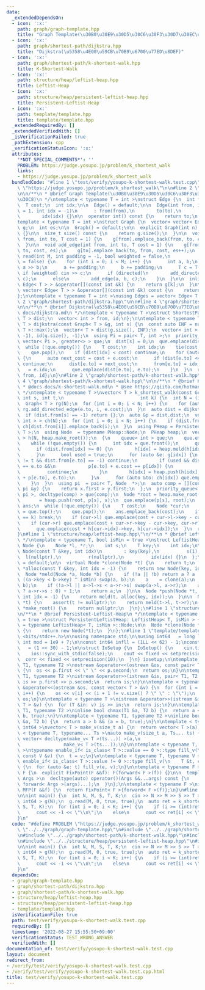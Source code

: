 ```yaml
---
data:
  _extendedDependsOn:
  - icon: ':x:'
    path: graph/graph-template.hpp
    title: "Graph Template(\u30B0\u30E9\u30D5\u30C6\u30F3\u30D7\u30EC\u30FC\u30C8)"
  - icon: ':x:'
    path: graph/shortest-path/dijkstra.hpp
    title: "Dijkstra(\u5358\u4E00\u59CB\u70B9\u6700\u77ED\u8DEF)"
  - icon: ':x:'
    path: graph/shortest-path/k-shortest-walk.hpp
    title: K-Shortest-Walk
  - icon: ':x:'
    path: structure/heap/leftist-heap.hpp
    title: Leftist-Heap
  - icon: ':x:'
    path: structure/heap/persistent-leftist-heap.hpp
    title: Persistent-Leftist-Heap
  - icon: ':x:'
    path: template/template.hpp
    title: template/template.hpp
  _extendedRequiredBy: []
  _extendedVerifiedWith: []
  _isVerificationFailed: true
  _pathExtension: cpp
  _verificationStatusIcon: ':x:'
  attributes:
    '*NOT_SPECIAL_COMMENTS*': ''
    PROBLEM: https://judge.yosupo.jp/problem/k_shortest_walk
    links:
    - https://judge.yosupo.jp/problem/k_shortest_walk
  bundledCode: "#line 1 \"test/verify/yosupo-k-shortest-walk.test.cpp\"\n#define PROBLEM\
    \ \"https://judge.yosupo.jp/problem/k_shortest_walk\"\n\n#line 2 \"graph/graph-template.hpp\"\
    \n\n/**\n * @brief Graph Template(\u30B0\u30E9\u30D5\u30C6\u30F3\u30D7\u30EC\u30FC\
    \u30C8)\n */\ntemplate < typename T = int >\nstruct Edge {\n  int from, to;\n\
    \  T cost;\n  int idx;\n\n  Edge() = default;\n\n  Edge(int from, int to, T cost\
    \ = 1, int idx = -1)\n      : from(from),\n        to(to),\n        cost(cost),\n\
    \        idx(idx) {}\n\n  operator int() const {\n    return to;\n  }\n};\n\n\
    template < typename T = int >\nstruct Graph {\n  vector< vector< Edge< T > > >\
    \ g;\n  int es;\n\n  Graph() = default;\n\n  explicit Graph(int n): g(n), es(0)\
    \ {}\n\n  size_t size() const {\n    return g.size();\n  }\n\n  void add_directed_edge(int\
    \ from, int to, T cost = 1) {\n    g[from].emplace_back(from, to, cost, es++);\n\
    \  }\n\n  void add_edge(int from, int to, T cost = 1) {\n    g[from].emplace_back(from,\
    \ to, cost, es);\n    g[to].emplace_back(to, from, cost, es++);\n  }\n\n  void\
    \ read(int M, int padding = -1, bool weighted = false,\n            bool directed\
    \ = false) {\n    for (int i = 0; i < M; i++) {\n      int a, b;\n      cin >>\
    \ a >> b;\n      a += padding;\n      b += padding;\n      T c = T(1);\n     \
    \ if (weighted) cin >> c;\n      if (directed)\n        add_directed_edge(a, b,\
    \ c);\n      else\n        add_edge(a, b, c);\n    }\n  }\n\n  inline vector<\
    \ Edge< T > > &operator[](const int &k) {\n    return g[k];\n  }\n\n  inline const\
    \ vector< Edge< T > > &operator[](const int &k) const {\n    return g[k];\n  }\n\
    };\n\ntemplate < typename T = int >\nusing Edges = vector< Edge< T > >;\n#line\
    \ 2 \"graph/shortest-path/dijkstra.hpp\"\n\n#line 4 \"graph/shortest-path/dijkstra.hpp\"\
    \n\n/**\n * @brief Dijkstra(\u5358\u4E00\u59CB\u70B9\u6700\u77ED\u8DEF)\n * @docs\
    \ docs/dijkstra.md\n */\ntemplate < typename T >\nstruct ShortestPath {\n  vector<\
    \ T > dist;\n  vector< int > from, id;\n};\n\ntemplate < typename T >\nShortestPath<\
    \ T > dijkstra(const Graph< T > &g, int s) {\n  const auto INF = numeric_limits<\
    \ T >::max();\n  vector< T > dist(g.size(), INF);\n  vector< int > from(g.size(),\
    \ -1), id(g.size(), -1);\n  using Pi = pair< T, int >;\n  priority_queue< Pi,\
    \ vector< Pi >, greater<> > que;\n  dist[s] = 0;\n  que.emplace(dist[s], s);\n\
    \  while (!que.empty()) {\n    T cost;\n    int idx;\n    tie(cost, idx) = que.top();\n\
    \    que.pop();\n    if (dist[idx] < cost) continue;\n    for (auto &e: g[idx])\
    \ {\n      auto next_cost = cost + e.cost;\n      if (dist[e.to] <= next_cost)\
    \ continue;\n      dist[e.to] = next_cost;\n      from[e.to] = idx;\n      id[e.to]\
    \   = e.idx;\n      que.emplace(dist[e.to], e.to);\n    }\n  }\n  return {dist,\
    \ from, id};\n}\n#line 2 \"graph/shortest-path/k-shortest-walk.hpp\"\n\n#line\
    \ 4 \"graph/shortest-path/k-shortest-walk.hpp\"\n\n/**\n * @brief K-Shortest-Walk\n\
    \ * @docs docs/k-shortest-walk.md\n * @see https://qiita.com/hotman78/items/42534a01c4bd05ed5e1e\n\
    \ */\ntemplate < typename T >\nvector< T > k_shortest_walk(const Graph< T > &g,\
    \ int s, int t,\n                            int k) {\n  int N = (int)g.size();\n\
    \  Graph< T > rg(N);\n  for (int i = 0; i < N; i++) {\n    for (auto &e: g[i])\
    \ rg.add_directed_edge(e.to, i, e.cost);\n  }\n  auto dist = dijkstra(rg, t);\n\
    \  if (dist.from[s] == -1) return {};\n  auto &p = dist.dist;\n  vector< vector<\
    \ int > > ch(N);\n  for (int i = 0; i < N; i++) {\n    if (dist.from[i] >= 0)\
    \ ch[dist.from[i]].emplace_back(i);\n  }\n  using PHeap = PersistentLeftistHeap<\
    \ T >;\n  using Node  = typename PHeap::Node;\n  PHeap heap;\n  vector< Node *\
    \ > h(N, heap.make_root());\n  {\n    queue< int > que;\n    que.emplace(t);\n\
    \    while (!que.empty()) {\n      int idx = que.front();\n      que.pop();\n\
    \      if (dist.from[idx] >= 0) {\n        h[idx] = heap.meld(h[idx], h[dist.from[idx]]);\n\
    \      }\n      bool used = true;\n      for (auto &e: g[idx]) {\n        if (e.to\
    \ != t && dist.from[e.to] == -1) continue;\n        if (used && dist.from[idx]\
    \ == e.to &&\n            p[e.to] + e.cost == p[idx]) {\n          used = false;\n\
    \          continue;\n        }\n        h[idx] = heap.push(h[idx], e.cost - p[idx]\
    \ + p[e.to], e.to);\n      }\n      for (auto &to: ch[idx]) que.emplace(to);\n\
    \    }\n  }\n  using pi  = pair< T, Node  *>;\n  auto comp = [](const pi &x, const\
    \ pi &y) {\n    return x.first > y.first;\n  };\n  priority_queue< pi, vector<\
    \ pi >, decltype(comp) > que(comp);\n  Node *root = heap.make_root();\n  root\
    \       = heap.push(root, p[s], s);\n  que.emplace(p[s], root);\n  vector< T >\
    \ ans;\n  while (!que.empty()) {\n    T cost;\n    Node *cur;\n    tie(cost, cur)\
    \ = que.top();\n    que.pop();\n    ans.emplace_back(cost);\n    if ((int)ans.size()\
    \ == k) break;\n    if (cur->l) que.emplace(cost + cur->l->key - cur->key, cur->l);\n\
    \    if (cur->r) que.emplace(cost + cur->r->key - cur->key, cur->r);\n    if (h[cur->idx])\n\
    \      que.emplace(cost + h[cur->idx]->key, h[cur->idx]);\n  }\n  return ans;\n\
    }\n#line 1 \"structure/heap/leftist-heap.hpp\"\n/**\n * @brief Leftist-Heap\n\
    \ */\ntemplate < typename T, bool isMin = true >\nstruct LeftistHeap {\n  struct\
    \ Node {\n    Node *l, *r;\n    int s;\n    T key;\n    int idx;\n\n    explicit\
    \ Node(const T &key, int idx)\n        : key(key),\n          s(1),\n        \
    \  l(nullptr),\n          r(nullptr),\n          idx(idx) {}\n  };\n\n  LeftistHeap()\
    \ = default;\n\n  virtual Node *clone(Node *t) {\n    return t;\n  }\n\n  Node\
    \ *alloc(const T &key, int idx = -1) {\n    return new Node(key, idx);\n  }\n\n\
    \  Node *meld(Node *a, Node *b) {\n    if (!a || !b) return a ? a : b;\n    if\
    \ ((a->key < b->key) ^ isMin) swap(a, b);\n    a    = clone(a);\n    a->r = meld(a->r,\
    \ b);\n    if (!a->l || a->l->s < a->r->s) swap(a->l, a->r);\n    a->s = (a->r\
    \ ? a->r->s : 0) + 1;\n    return a;\n  }\n\n  Node *push(Node *t, const T &key,\
    \ int idx = -1) {\n    return meld(t, alloc(key, idx));\n  }\n\n  Node *pop(Node\
    \ *t) {\n    assert(t != nullptr);\n    return meld(t->l, t->r);\n  }\n\n  Node\
    \ *make_root() {\n    return nullptr;\n  }\n};\n#line 1 \"structure/heap/persistent-leftist-heap.hpp\"\
    \n/**\n * @brief Persistent-Leftist-Heap\n */\ntemplate < typename T, bool isMin\
    \ = true >\nstruct PersistentLeftistHeap: LeftistHeap< T, isMin > {\n  using Node\
    \ = typename LeftistHeap< T, isMin >::Node;\n\n  Node *clone(Node *t) override\
    \ {\n    return new Node(*t);\n  }\n};\n#line 1 \"template/template.hpp\"\n#include\
    \ <bits/stdc++.h>\n\nusing namespace std;\n\nusing int64   = long long;\nconst\
    \ int mod = 1e9 + 7;\n\nconst int64 infll = (1LL << 62) - 1;\nconst int inf  \
    \   = (1 << 30) - 1;\n\nstruct IoSetup {\n  IoSetup() {\n    cin.tie(nullptr);\n\
    \    ios::sync_with_stdio(false);\n    cout << fixed << setprecision(10);\n  \
    \  cerr << fixed << setprecision(10);\n  }\n} iosetup;\n\ntemplate < typename\
    \ T1, typename T2 >\nostream &operator<<(ostream &os, const pair< T1, T2 > &p)\
    \ {\n  os << p.first << \" \" << p.second;\n  return os;\n}\n\ntemplate < typename\
    \ T1, typename T2 >\nistream &operator>>(istream &is, pair< T1, T2 > &p) {\n \
    \ is >> p.first >> p.second;\n  return is;\n}\n\ntemplate < typename T >\nostream\
    \ &operator<<(ostream &os, const vector< T > &v) {\n  for (int i = 0; i < (int)v.size();\
    \ i++) {\n    os << v[i] << (i + 1 != v.size() ? \" \" : \"\");\n  }\n  return\
    \ os;\n}\n\ntemplate < typename T >\nistream &operator>>(istream &is, vector<\
    \ T > &v) {\n  for (T &in: v) is >> in;\n  return is;\n}\n\ntemplate < typename\
    \ T1, typename T2 >\ninline bool chmax(T1 &a, T2 b) {\n  return a < b && (a =\
    \ b, true);\n}\n\ntemplate < typename T1, typename T2 >\ninline bool chmin(T1\
    \ &a, T2 b) {\n  return a > b && (a = b, true);\n}\n\ntemplate < typename T =\
    \ int64 >\nvector< T > make_v(size_t a) {\n  return vector< T >(a);\n}\n\ntemplate\
    \ < typename T, typename... Ts >\nauto make_v(size_t a, Ts... ts) {\n  return\
    \ vector< decltype(make_v< T >(ts...)) >(a,\n                                \
    \                make_v< T >(ts...));\n}\n\ntemplate < typename T, typename V\
    \ >\ntypename enable_if< is_class< T >::value == 0 >::type fill_v(\n    T &t,\
    \ const V &v) {\n  t = v;\n}\n\ntemplate < typename T, typename V >\ntypename\
    \ enable_if< is_class< T >::value != 0 >::type fill_v(\n    T &t, const V &v)\
    \ {\n  for (auto &e: t) fill_v(e, v);\n}\n\ntemplate < typename F >\nstruct FixPoint:\
    \ F {\n  explicit FixPoint(F &&f): F(forward< F >(f)) {}\n\n  template < typename...\
    \ Args >\n  decltype(auto) operator()(Args &&...args) const {\n    return F::operator()(*this,\
    \ forward< Args >(args)...);\n  }\n};\n\ntemplate < typename F >\ninline decltype(auto)\
    \ MFP(F &&f) {\n  return FixPoint< F >{forward< F >(f)};\n}\n#line 9 \"test/verify/yosupo-k-shortest-walk.test.cpp\"\
    \n\nint main() {\n  int N, M, S, T, K;\n  cin >> N >> M >> S >> T >> K;\n  Graph<\
    \ int64 > g(N);\n  g.read(M, 0, true, true);\n  auto ret = k_shortest_walk(g,\
    \ S, T, K);\n  for (int i = 0; i < K; i++) {\n    if (i >= (int)ret.size())\n\
    \      cout << -1 << \"\\n\";\n    else\n      cout << ret[i] << \"\\n\";\n  }\n\
    }\n"
  code: "#define PROBLEM \"https://judge.yosupo.jp/problem/k_shortest_walk\"\n\n#include\
    \ \"../../graph/graph-template.hpp\"\n#include \"../../graph/shortest-path/dijkstra.hpp\"\
    \n#include \"../../graph/shortest-path/k-shortest-walk.hpp\"\n#include \"../../structure/heap/leftist-heap.hpp\"\
    \n#include \"../../structure/heap/persistent-leftist-heap.hpp\"\n#include \"../../template/template.hpp\"\
    \n\nint main() {\n  int N, M, S, T, K;\n  cin >> N >> M >> S >> T >> K;\n  Graph<\
    \ int64 > g(N);\n  g.read(M, 0, true, true);\n  auto ret = k_shortest_walk(g,\
    \ S, T, K);\n  for (int i = 0; i < K; i++) {\n    if (i >= (int)ret.size())\n\
    \      cout << -1 << \"\\n\";\n    else\n      cout << ret[i] << \"\\n\";\n  }\n\
    }\n"
  dependsOn:
  - graph/graph-template.hpp
  - graph/shortest-path/dijkstra.hpp
  - graph/shortest-path/k-shortest-walk.hpp
  - structure/heap/leftist-heap.hpp
  - structure/heap/persistent-leftist-heap.hpp
  - template/template.hpp
  isVerificationFile: true
  path: test/verify/yosupo-k-shortest-walk.test.cpp
  requiredBy: []
  timestamp: '2022-08-27 15:55:50+09:00'
  verificationStatus: TEST_WRONG_ANSWER
  verifiedWith: []
documentation_of: test/verify/yosupo-k-shortest-walk.test.cpp
layout: document
redirect_from:
- /verify/test/verify/yosupo-k-shortest-walk.test.cpp
- /verify/test/verify/yosupo-k-shortest-walk.test.cpp.html
title: test/verify/yosupo-k-shortest-walk.test.cpp
---
```

